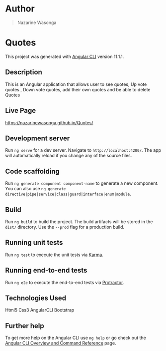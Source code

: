 # Author

>Nazarine Wasonga

# Quotes

This project was generated with [Angular CLI](https://github.com/angular/angular-cli) version 11.1.1.

## Description

This is an Angular application that allows user to see quotes, Up vote quotes , Down vote quotes, add their own quotes and be able to delete Quotes

## Live Page
https://nazarinewasonga.github.io/Quotes/

## Development server

Run `ng serve` for a dev server. Navigate to `http://localhost:4200/`. The app will automatically reload if you change any of the source files.

## Code scaffolding

Run `ng generate component component-name` to generate a new component. You can also use `ng generate directive|pipe|service|class|guard|interface|enum|module`.

## Build

Run `ng build` to build the project. The build artifacts will be stored in the `dist/` directory. Use the `--prod` flag for a production build.

## Running unit tests

Run `ng test` to execute the unit tests via [Karma](https://karma-runner.github.io).

## Running end-to-end tests

Run `ng e2e` to execute the end-to-end tests via [Protractor](http://www.protractortest.org/).

## Technologies Used

Html5
Css3
AngularCLI
Bootstrap

## Further help

To get more help on the Angular CLI use `ng help` or go check out the [Angular CLI Overview and Command Reference](https://angular.io/cli) page.


